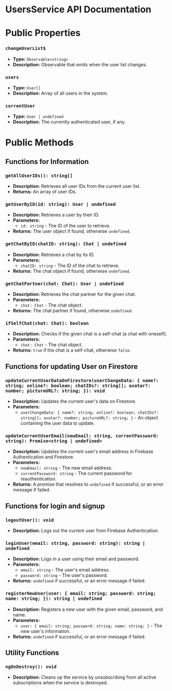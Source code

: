 # UsersService API Documentation

# Public Properties

### `changeUserList$`

- **Type:** `Observable<string>`
- **Description:** Observable that emits when the user list changes.

### `users`

- **Type:** `User[]`
- **Description:** Array of all users in the system.

### `currentUser`

- **Type:** `User | undefined`
- **Description:** The currently authenticated user, if any.

# Public Methods

## Functions for Information

### `getAllUserIDs(): string[]`

- **Description:** Retrieves all user IDs from the current user list.
- **Returns:** An array of user IDs.

### `getUserByID(id: string): User | undefined`

- **Description:** Retrieves a user by their ID.
- **Parameters:**
  - `id: string` - The ID of the user to retrieve.
- **Returns:** The user object if found, otherwise `undefined`.

### `getChatByID(chatID: string): Chat | undefined`

- **Description:** Retrieves a chat by its ID.
- **Parameters:**
  - `chatID: string` - The ID of the chat to retrieve.
- **Returns:** The chat object if found, otherwise `undefined`.

### `getChatPartner(chat: Chat): User | undefined`

- **Description:** Retrieves the chat partner for the given chat.
- **Parameters:**
  - `chat: Chat` - The chat object.
- **Returns:** The chat partner if found, otherwise `undefined`.

### `ifSelfChat(chat: Chat): boolean`

- **Description:** Checks if the given chat is a self-chat (a chat with oneself).
- **Parameters:**
  - `chat: Chat` - The chat object.
- **Returns:** `true` if the chat is a self-chat, otherwise `false`.

## Functions for updating User on Firestore

### `updateCurrentUserDataOnFirestore(userChangeData: { name?: string; online?: boolean; chatIDs?: string[]; avatar?: number; pictureURL?: string; }): void`

- **Description:** Updates the current user's data on Firestore.
- **Parameters:**
  - `userChangeData: { name?: string; online?: boolean; chatIDs?: string[]; avatar?: number; pictureURL?: string; }` - An object containing the user data to update.

### `updateCurrentUserEmail(newEmail: string, currentPassword: string): Promise<string | undefined>`

- **Description:** Updates the current user's email address in Firebase Authentication and Firestore.
- **Parameters:**
  - `newEmail: string` - The new email address.
  - `currentPassword: string` - The current password for reauthentication.
- **Returns:** A promise that resolves to `undefined` if successful, or an error message if failed.

## Functions for login and signup

### `logoutUser(): void`

- **Description:** Logs out the current user from Firebase Authentication.

### `loginUser(email: string, password: string): string | undefined`

- **Description:** Logs in a user using their email and password.
- **Parameters:**
  - `email: string` - The user's email address.
  - `password: string` - The user's password.
- **Returns:** `undefined` if successful, or an error message if failed.

### `registerNewUser(user: { email: string; password: string; name: string; }): string | undefined`

- **Description:** Registers a new user with the given email, password, and name.
- **Parameters:**
  - `user: { email: string; password: string; name: string; }` - The new user's information.
- **Returns:** `undefined` if successful, or an error message if failed.

## Utility Functions

### `ngOnDestroy(): void`

- **Description:** Cleans up the service by unsubscribing from all active subscriptions when the service is destroyed.
